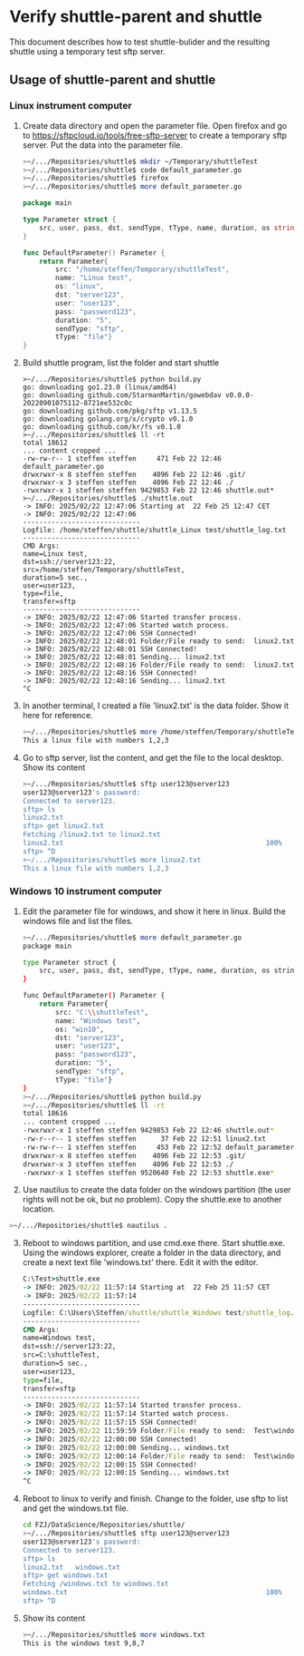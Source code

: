 # Verify shuttle-parent and shuttle
This document describes how to test shuttle-bulider and the resulting shuttle using a temporary test sftp server.

## Usage of shuttle-parent and shuttle
### Linux instrument computer
1. Create data directory and open the parameter file. Open firefox and go to  https://sftpcloud.io/tools/free-sftp-server to create a temporary sftp server. Put the data into the parameter file.
    ``` bash
    >~/.../Repositories/shuttle$ mkdir ~/Temporary/shuttleTest
    >~/.../Repositories/shuttle$ code default_parameter.go
    >~/.../Repositories/shuttle$ firefox
    >~/.../Repositories/shuttle$ more default_parameter.go
    ```
    ``` go
    package main

    type Parameter struct {
        src, user, pass, dst, sendType, tType, name, duration, os string
    }

    func DefaultParameter() Parameter {
        return Parameter{
            src: "/home/steffen/Temporary/shuttleTest",
            name: "Linux test",
            os: "linux",
            dst: "server123",
            user: "user123",
            pass: "password123",
            duration: "5",
            sendType: "sftp",
            tType: "file"}
    }
    ```

2. Build shuttle program, list the folder and start shuttle
    ```
    >~/.../Repositories/shuttle$ python build.py
    go: downloading go1.23.0 (linux/amd64)
    go: downloading github.com/StarmanMartin/gowebdav v0.0.0-20220901075112-8721ee532c0c
    go: downloading github.com/pkg/sftp v1.13.5
    go: downloading golang.org/x/crypto v0.1.0
    go: downloading github.com/kr/fs v0.1.0
    >~/.../Repositories/shuttle$ ll -rt
    total 18612
    ... content cropped ...
    -rw-rw-r-- 1 steffen steffen     471 Feb 22 12:46 default_parameter.go
    drwxrwxr-x 8 steffen steffen    4096 Feb 22 12:46 .git/
    drwxrwxr-x 3 steffen steffen    4096 Feb 22 12:46 ./
    -rwxrwxr-x 1 steffen steffen 9429853 Feb 22 12:46 shuttle.out*
    >~/.../Repositories/shuttle$ ./shuttle.out
    -> INFO: 2025/02/22 12:47:06 Starting at  22 Feb 25 12:47 CET
    -> INFO: 2025/02/22 12:47:06
    -----------------------------
    Logfile: /home/steffen/shuttle/shuttle_Linux test/shuttle_log.txt
    -----------------------------
    CMD Args:
    name=Linux test,
    dst=ssh://server123:22,
    src=/home/steffen/Temporary/shuttleTest,
    duration=5 sec.,
    user=user123,
    type=file,
    transfer=sftp
    -----------------------------
    -> INFO: 2025/02/22 12:47:06 Started transfer process.
    -> INFO: 2025/02/22 12:47:06 Started watch process.
    -> INFO: 2025/02/22 12:47:06 SSH Connected!
    -> INFO: 2025/02/22 12:48:01 Folder/File ready to send:  linux2.txt
    -> INFO: 2025/02/22 12:48:01 SSH Connected!
    -> INFO: 2025/02/22 12:48:01 Sending... linux2.txt
    -> INFO: 2025/02/22 12:48:16 Folder/File ready to send:  linux2.txt
    -> INFO: 2025/02/22 12:48:16 SSH Connected!
    -> INFO: 2025/02/22 12:48:16 Sending... linux2.txt
    ^C
    ```

3. In another terminal, I created a file 'linux2.txt' is the data folder. Show it here for reference.
    ``` bash
    >~/.../Repositories/shuttle$ more /home/steffen/Temporary/shuttleTest/linux2.txt
    This a linux file with numbers 1,2,3
    ```

4. Go to sftp server, list the content, and get the file to the local desktop. Show its content
    ``` bash
    >~/.../Repositories/shuttle$ sftp user123@server123
    user123@server123's password:
    Connected to server123.
    sftp> ls
    linux2.txt
    sftp> get linux2.txt
    Fetching /linux2.txt to linux2.txt
    linux2.txt                                                  100%   37     0.2KB/s   00:00
    sftp> ^D
    >~/.../Repositories/shuttle$ more linux2.txt
    This a linux file with numbers 1,2,3
    ```

### Windows 10 instrument computer
1. Edit the parameter file for windows, and show it here in linux. Build the windows file and list the files.
    ``` bash
    >~/.../Repositories/shuttle$ more default_parameter.go
    package main

    type Parameter struct {
        src, user, pass, dst, sendType, tType, name, duration, os string
    }

    func DefaultParameter() Parameter {
        return Parameter{
            src: "C:\\shuttleTest",
            name: "Windows test",
            os: "win10",
            dst: "server123",
            user: "user123",
            pass: "password123",
            duration: "5",
            sendType: "sftp",
            tType: "file"}
    }
    >~/.../Repositories/shuttle$ python build.py
    >~/.../Repositories/shuttle$ ll -rt
    total 18616
    ... content cropped ...
    -rwxrwxr-x 1 steffen steffen 9429853 Feb 22 12:46 shuttle.out*
    -rw-r--r-- 1 steffen steffen      37 Feb 22 12:51 linux2.txt
    -rw-rw-r-- 1 steffen steffen     453 Feb 22 12:52 default_parameter.go
    drwxrwxr-x 8 steffen steffen    4096 Feb 22 12:53 .git/
    drwxrwxr-x 3 steffen steffen    4096 Feb 22 12:53 ./
    -rwxrwxr-x 1 steffen steffen 9520640 Feb 22 12:53 shuttle.exe*
    ```
2.  Use nautilus to create the data folder on the windows partition (the user rights will not be ok, but no problem). Copy the shuttle.exe to another location.
   ``` bash
   >~/.../Repositories/shuttle$ nautilus .
   ```

3. Reboot to windows partition, and use cmd.exe there. Start shuttle.exe. Using the windows explorer, create a folder in the data directory, and create a next text file 'windows.txt' there. Edit it with the editor.
    ``` cmd
    C:\Test>shuttle.exe
    -> INFO: 2025/02/22 11:57:14 Starting at  22 Feb 25 11:57 CET
    -> INFO: 2025/02/22 11:57:14
    -----------------------------
    Logfile: C:\Users\Steffen/shuttle/shuttle_Windows test/shuttle_log.txt
    -----------------------------
    CMD Args:
    name=Windows test,
    dst=ssh://server123:22,
    src=C:\shuttleTest,
    duration=5 sec.,
    user=user123,
    type=file,
    transfer=sftp
    -----------------------------
    -> INFO: 2025/02/22 11:57:14 Started transfer process.
    -> INFO: 2025/02/22 11:57:14 Started watch process.
    -> INFO: 2025/02/22 11:57:15 SSH Connected!
    -> INFO: 2025/02/22 11:59:59 Folder/File ready to send:  Test\windows.txt
    -> INFO: 2025/02/22 12:00:00 SSH Connected!
    -> INFO: 2025/02/22 12:00:00 Sending... windows.txt
    -> INFO: 2025/02/22 12:00:14 Folder/File ready to send:  Test\windows.txt
    -> INFO: 2025/02/22 12:00:15 SSH Connected!
    -> INFO: 2025/02/22 12:00:15 Sending... windows.txt
    ^C
    ```
4. Reboot to linux to verify and finish. Change to the folder, use sftp to list and get the windows.txt file.
    ``` bash
    cd FZJ/DataScience/Repositories/shuttle/
    >~/.../Repositories/shuttle$ sftp user123@server123
    user123@server123's password:
    Connected to server123.
    sftp> ls
    linux2.txt   windows.txt
    sftp> get windows.txt
    Fetching /windows.txt to windows.txt
    windows.txt                                                 100%   30     0.3KB/s   00:00
    sftp> ^D
    ```
5. Show its content
    ``` bash
    >~/.../Repositories/shuttle$ more windows.txt
    This is the windows test 9,8,7
    ```
